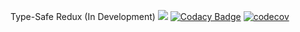 Type-Safe Redux (In Development)
![](https://github.com/rusith/tsx-redux/workflows/Test/badge.svg)
[![Codacy Badge](https://api.codacy.com/project/badge/Grade/1ea96df1aef74cb99d07e2ae7e957057)](https://www.codacy.com/manual/rusith/tsx-redux?utm_source=github.com&amp;utm_medium=referral&amp;utm_content=rusith/tsx-redux&amp;utm_campaign=Badge_Grade)
[![codecov](https://codecov.io/gh/rusith/tsx-redux/branch/master/graph/badge.svg)](https://codecov.io/gh/rusith/tsx-redux)

